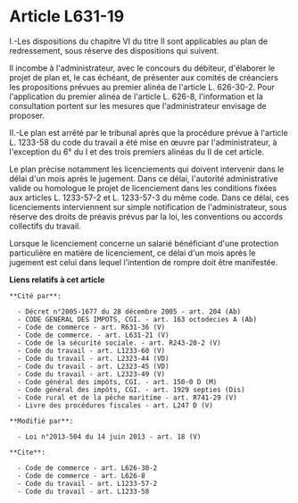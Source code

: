 # Article L631-19

I.-Les dispositions du chapitre VI du titre II sont applicables au plan de redressement, sous réserve des dispositions qui
suivent. 

Il incombe à l'administrateur, avec le concours du débiteur, d'élaborer le projet de plan et, le cas échéant, de présenter
aux comités de créanciers les propositions prévues au premier alinéa de l'article L. 626-30-2. Pour l'application du premier
alinéa de l'article L. 626-8, l'information et la consultation portent sur les mesures que l'administrateur envisage de
proposer. 

II.-Le plan est arrêté par le tribunal après que la procédure prévue à l'article L. 1233-58 du code du travail a été mise en
œuvre par l'administrateur, à l'exception du 6° du I et des trois premiers alinéas du II de cet article. 

Le plan précise notamment les licenciements qui doivent intervenir dans le délai d'un mois après le jugement. Dans ce délai,
l'autorité administrative valide ou homologue le projet de licenciement dans les conditions fixées aux articles L. 1233-57-2
et L. 1233-57-3 du même code. Dans ce délai, ces licenciements interviennent sur simple notification de l'administrateur,
sous réserve des droits de préavis prévus par la loi, les conventions ou accords collectifs du travail. 

Lorsque le licenciement concerne un salarié bénéficiant d'une protection particulière en matière de licenciement, ce délai
d'un mois après le jugement est celui dans lequel l'intention de rompre doit être manifestée.

**Liens relatifs à cet article**

	**Cité par**:

	  - Décret n°2005-1677 du 28 décembre 2005 - art. 204 (Ab)
	  - CODE GENERAL DES IMPOTS, CGI. - art. 163 octodecies A (Ab)
	  - Code de commerce - art. R631-36 (V)
	  - Code de commerce. - art. L631-21 (V)
	  - Code de la sécurité sociale. - art. R243-20-2 (V)
	  - Code du travail - art. L1233-60 (V)
	  - Code du travail - art. L2323-44 (VD)
	  - Code du travail - art. L2323-45 (VD)
	  - Code du travail - art. L2323-49 (V)
	  - Code général des impôts, CGI. - art. 150-0 D (M)
	  - Code général des impôts, CGI. - art. 1929 septies (Dis)
	  - Code rural et de la pêche maritime - art. R741-29 (V)
	  - Livre des procédures fiscales - art. L247 D (V)

	**Modifié par**:

	  - Loi n°2013-504 du 14 juin 2013 - art. 18 (V)

	**Cite**:

	  - Code de commerce - art. L626-30-2
	  - Code de commerce - art. L626-8
	  - Code du travail - art. L1233-57-2
	  - Code du travail - art. L1233-58
